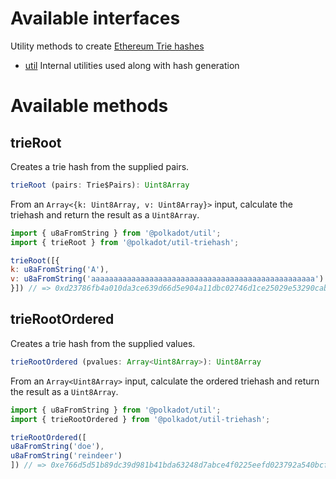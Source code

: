# Available interfaces

Utility methods to create [Ethereum Trie hashes](https://github.com/ethereum/wiki/wiki/Patricia-Tree) 

- [util](util.md) Internal utilities used along with hash generation

# Available methods

## trieRoot

Creates a trie hash from the supplied pairs. 

```js
trieRoot (pairs: Trie$Pairs): Uint8Array
```


From an `Array<{k: Uint8Array, v: Uint8Array}>` input, calculate the triehash and return the result as a `Uint8Array`.

```js
import { u8aFromString } from '@polkadot/util';
import { trieRoot } from '@polkadot/util-triehash';

trieRoot([{
k: u8aFromString('A'),
v: u8aFromString('aaaaaaaaaaaaaaaaaaaaaaaaaaaaaaaaaaaaaaaaaaaaaaaaaa')
}]) // => 0xd23786fb4a010da3ce639d66d5e904a11dbc02746d1ce25029e53290cabf28ab
```

## trieRootOrdered

Creates a trie hash from the supplied values. 

```js
trieRootOrdered (pvalues: Array<Uint8Array>): Uint8Array
```


From an `Array<Uint8Array>` input, calculate the ordered triehash and return the result as a `Uint8Array`.

```js
import { u8aFromString } from '@polkadot/util';
import { trieRootOrdered } from '@polkadot/util-triehash';

trieRootOrdered([
u8aFromString('doe'),
u8aFromString('reindeer')
]) // => 0xe766d5d51b89dc39d981b41bda63248d7abce4f0225eefd023792a540bcffee3
```
